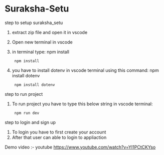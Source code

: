 # Suraksha-Setu
step to setup suraksha_setu

1) extract zip file and open it in vscode 
2) Open new terminal in vscode 
3) in terminal type: npm install

   		npm install
5) you have to install dotenv in vscode terminal using this command: npm install dotenv

   		npm install dotenv
   		
step to run project 

1) To run project you have to type this below string in vscode terminal:

		npm run dev
	
step to login and sign up
1) To login you have to first create your account
2) After that user can able to login to appliaction 

Demo video :- youtube https://www.youtube.com/watch?v=YI1PCtCKYso 
